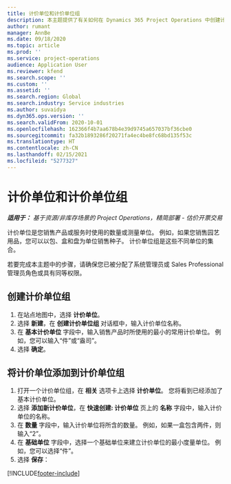 ```yaml
---
title: 计价单位和计价单位组
description: 本主题提供了有关如何在 Dynamics 365 Project Operations 中创建计价单位和计价单位组的信息。
author: rumant
manager: AnnBe
ms.date: 09/18/2020
ms.topic: article
ms.prod: ''
ms.service: project-operations
audience: Application User
ms.reviewer: kfend
ms.search.scope: ''
ms.custom: ''
ms.assetid: ''
ms.search.region: Global
ms.search.industry: Service industries
ms.author: suvaidya
ms.dyn365.ops.version: ''
ms.search.validFrom: 2020-10-01
ms.openlocfilehash: 162366f4b7aa678b4e39d9745a657037bf36cbe0
ms.sourcegitcommit: fa32b1893286f20271fa4ec4be8fc68bd135f53c
ms.translationtype: HT
ms.contentlocale: zh-CN
ms.lasthandoff: 02/15/2021
ms.locfileid: "5277327"
---
```

# <a name="units-and-unit-groups"></a>计价单位和计价单位组

_**适用于：** 基于资源/非库存场景的 Project Operations，精简部署 - 估价开票交易_

计价单位是您销售产品或服务时使用的数量或测量单位。 例如，如果您销售园艺用品，您可以以包、盒和盘为单位销售种子。 计价单位组是这些不同单位的集合。

若要完成本主题中的步骤，请确保您已被分配了系统管理员或 Sales Professional 管理员角色或具有同等权限。

## <a name="create-a-unit-group"></a>创建计价单位组

1. 在站点地图中，选择 **计价单位**。
2. 选择 **新建**，在 **创建计价单位组** 对话框中，输入计价单位名称。
3. 在 **基本计价单位** 字段中，输入销售产品时所使用的最小的常用计价单位。 例如，您可以输入“件”或“盎司”。
4. 选择 **确定**。

## <a name="add-units-to-a-unit-group"></a>将计价单位添加到计价单位组

1. 打开一个计价单位组，在 **相关** 选项卡上选择 **计价单位**。 您将看到已经添加了基本计价单位。
2. 选择 **添加新计价单位**，在 **快速创建: 计价单位** 页上的 **名称** 字段中，输入计价单位的名称。
3. 在 **数量** 字段中，输入计价单位将所含的数量。 例如，如果一盒包含两件，则输入“2”。 
4. 在 **基础单位** 字段中，选择一个基础单位来建立计价单位的最小度量单位。 例如，您可以选择“件”。
5. 选择 **保存**：


[!INCLUDE[footer-include](../includes/footer-banner.md)]
